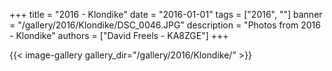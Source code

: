+++
title = "2016 - Klondike"
date = "2016-01-01"
tags = ["2016", ""]
banner = "/gallery/2016/Klondike/DSC_0046.JPG"
description = "Photos from 2016 - Klondike"
authors = ["David Freels - KA8ZGE"]
+++

{{< image-gallery gallery_dir="/gallery/2016/Klondike/" >}}

